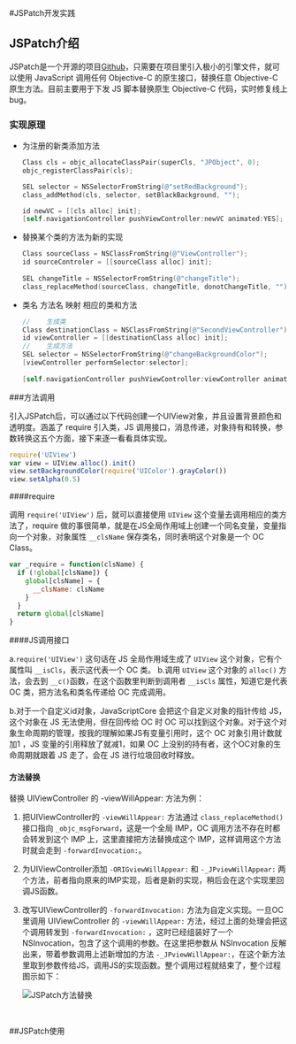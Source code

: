 #JSPatch开发实践

## JSPatch介绍

JSPatch是一个开源的项目[Github](https://github.com/bang590/JSPatch)，只需要在项目里引入极小的引擎文件，就可以使用 JavaScript 调用任何 Objective-C 的原生接口，替换任意 Objective-C 原生方法。目前主要用于下发 JS 脚本替换原生 Objective-C 代码，实时修复线上 bug。

### 实现原理

- 为注册的新类添加方法

  ```objective-c
  Class cls = objc_allocateClassPair(superCls, "JPObject", 0);
  objc_registerClassPair(cls);

  SEL selector = NSSelectorFromString(@"setRedBackground");
  class_addMethod(cls, selector, setBlackBackground, "");

  id newVC = [[cls alloc] init];
  [self.navigationController pushViewController:newVC animated:YES];
  ```

- 替换某个类的方法为新的实现

  ```objective-c
  Class sourceClass = NSClassFromString(@"ViewController");
  id sourceControler = [[sourceClass alloc] init];
   
  SEL changeTitle = NSSelectorFromString(@"changeTitle");   
  class_replaceMethod(sourceClass, changeTitle, donotChangeTitle, "");    [sourceControler performSelector:changeTitle];
  ```

- 类名 方法名 映射 相应的类和方法

  ```objective-c
  //    生成类
  Class destinationClass = NSClassFromString(@"SecondViewController");
  id viewController = [[destinationClass alloc] init];
  //    生成方法
  SEL selector = NSSelectorFromString(@"changeBackgroundColor");
  [viewController performSelector:selector];
      
  [self.navigationController pushViewController:viewController animated:YES];
  ```

###方法调用

引入JSPatch后，可以通过以下代码创建一个UIView对象，并且设置背景颜色和透明度。涵盖了 require 引入类，JS 调用接口，消息传递，对象持有和转换，参数转换这五个方面，接下来逐一看看具体实现。

```js
require('UIView')
var view = UIView.alloc().init()
view.setBackgroundColor(require('UIColor').grayColor())
view.setAlpha(0.5)
```

####require

调用 `require('UIView')` 后，就可以直接使用 `UIView` 这个变量去调用相应的类方法了，require 做的事很简单，就是在JS全局作用域上创建一个同名变量，变量指向一个对象，对象属性 `__clsName` 保存类名，同时表明这个对象是一个 OC Class。

```js
var _require = function(clsName) {
  if (!global[clsName]) {
    global[clsName] = {
      __clsName: clsName
    }
  }
  return global[clsName]
}
```

####JS调用接口

a.`require('UIView')` 这句话在 JS 全局作用域生成了 `UIView` 这个对象，它有个属性叫 `__isCls`，表示这代表一个 OC 类。 b.调用 `UIView` 这个对象的 `alloc()` 方法，会去到 `__c()`函数，在这个函数里判断到调用者 `__isCls` 属性，知道它是代表 OC 类，把方法名和类名传递给 OC 完成调用。

b.对于一个自定义id对象，JavaScriptCore 会把这个自定义对象的指针传给 JS，这个对象在 JS 无法使用，但在回传给 OC 时 OC 可以找到这个对象。对于这个对象生命周期的管理，按我的理解如果JS有变量引用时，这个 OC 对象引用计数就加1 ，JS 变量的引用释放了就减1，如果 OC 上没别的持有者，这个OC对象的生命周期就跟着 JS 走了，会在 JS 进行垃圾回收时释放。

#### 方法替换

替换 UIViewController 的 -viewWillAppear: 方法为例：

1. 把UIViewController的 `-viewWillAppear:` 方法通过 `class_replaceMethod()` 接口指向 `_objc_msgForward`，这是一个全局 IMP，OC 调用方法不存在时都会转发到这个 IMP 上，这里直接把方法替换成这个 IMP，这样调用这个方法时就会走到 `-forwardInvocation:`。

2. 为UIViewController添加 `-ORIGviewWillAppear:` 和 `-_JPviewWillAppear:` 两个方法，前者指向原来的IMP实现，后者是新的实现，稍后会在这个实现里回调JS函数。

3. 改写UIViewController的 `-forwardInvocation:` 方法为自定义实现。一旦OC里调用 UIViewController 的 `-viewWillAppear:` 方法，经过上面的处理会把这个调用转发到 `-forwardInvocation:` ，这时已经组装好了一个 NSInvocation，包含了这个调用的参数。在这里把参数从 NSInvocation 反解出来，带着参数调用上述新增加的方法 `-_JPviewWillAppear:`，在这个新方法里取到参数传给JS，调用JS的实现函数。整个调用过程就结束了，整个过程图示如下：

   ![JSPatch方法替换](https://camo.githubusercontent.com/48cbbd8ee1c8af0ef8f18a2e0ab0d50a085afab1/687474703a2f2f626c6f672e636e62616e672e6e65742f77702d636f6e74656e742f75706c6f6164732f323031352f30362f4a535061746368322e706e67)

   ​

##JSPatch使用

